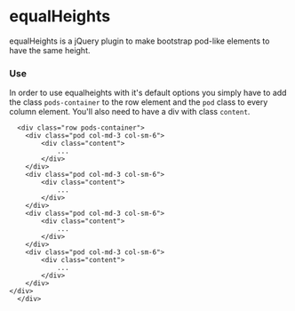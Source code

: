# equalHeights
equalHeights is a jQuery plugin to make bootstrap pod-like elements to have the same height.
### Use
In order to use equalheights with it's default options you simply have to add the class `pods-container` to the row element and the `pod` class to every column element. You'll also need to have a div with class `content`.
```
  <div class="row pods-container">
    <div class="pod col-md-3 col-sm-6">
        <div class="content">
            ...
        </div>
    </div>
    <div class="pod col-md-3 col-sm-6">
        <div class="content">
            ...
        </div>
    </div>
    <div class="pod col-md-3 col-sm-6">
        <div class="content">
            ...
        </div>
    </div>
    <div class="pod col-md-3 col-sm-6">
        <div class="content">
            ...
        </div>
    </div>
</div>
  </div>
```
